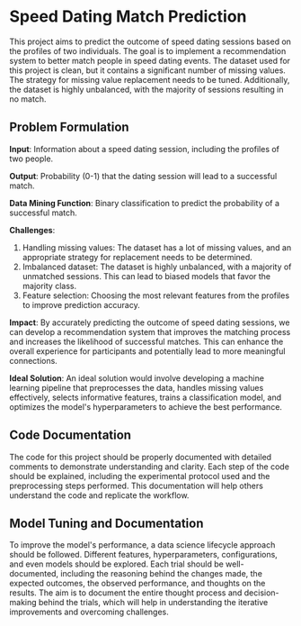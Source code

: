 # Speed Dating Match Prediction

This project aims to predict the outcome of speed dating sessions based on the profiles of two individuals. The goal is to implement a recommendation system to better match people in speed dating events. The dataset used for this project is clean, but it contains a significant number of missing values. The strategy for missing value replacement needs to be tuned. Additionally, the dataset is highly unbalanced, with the majority of sessions resulting in no match.

## Problem Formulation

**Input**: Information about a speed dating session, including the profiles of two people.

**Output**: Probability (0-1) that the dating session will lead to a successful match.

**Data Mining Function**: Binary classification to predict the probability of a successful match.

**Challenges**: 
1. Handling missing values: The dataset has a lot of missing values, and an appropriate strategy for replacement needs to be determined.
2. Imbalanced dataset: The dataset is highly unbalanced, with a majority of unmatched sessions. This can lead to biased models that favor the majority class.
3. Feature selection: Choosing the most relevant features from the profiles to improve prediction accuracy.

**Impact**: By accurately predicting the outcome of speed dating sessions, we can develop a recommendation system that improves the matching process and increases the likelihood of successful matches. This can enhance the overall experience for participants and potentially lead to more meaningful connections.

**Ideal Solution**: An ideal solution would involve developing a machine learning pipeline that preprocesses the data, handles missing values effectively, selects informative features, trains a classification model, and optimizes the model's hyperparameters to achieve the best performance.

## Code Documentation

The code for this project should be properly documented with detailed comments to demonstrate understanding and clarity. Each step of the code should be explained, including the experimental protocol used and the preprocessing steps performed. This documentation will help others understand the code and replicate the workflow.

## Model Tuning and Documentation

To improve the model's performance, a data science lifecycle approach should be followed. Different features, hyperparameters, configurations, and even models should be explored. Each trial should be well-documented, including the reasoning behind the changes made, the expected outcomes, the observed performance, and thoughts on the results. The aim is to document the entire thought process and decision-making behind the trials, which will help in understanding the iterative improvements and overcoming challenges.
